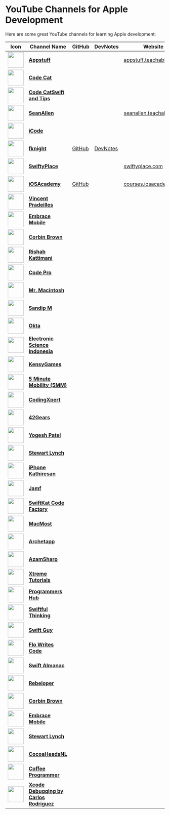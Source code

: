 # YouTube Channels for Apple Development

Here are some great YouTube channels for learning Apple development:

| Icon | Channel Name | GitHub | DevNotes | Website |
|------|--------------|--------|----------|---------|
| <img src="https://yt3.googleusercontent.com/0RmpMkzp4DDaWAsh4apaTt6OskyNOxBx_H14a73wyXds1QAhrQJJPivM39Ye23kVOsVMtFlHJzM=s160-c-k-c0x00ffffff-no-rj" width="50" height="50" /> | <span style="color: black; font-weight: bold;">[Appstuff](https://www.youtube.com/@appstuff)</span> |  |  | [appstuff.teachable.com/](https://appstuff.teachable.com/)|
| <img src="https://yt3.googleusercontent.com/ytc/AIdro_kp1GKTZBqW8Lb9BmyaozwR-KqLgnqV7TpYUpq18Pb_ycA=s160-c-k-c0x00ffffff-no-rj" width="50" height="50" /> | <span style="color: black; font-weight: bold;">[Code Cat](https://www.youtube.com/@CodeCat15)</span> |  |  | []()|
| <img src="https://yt3.googleusercontent.com/r9nVFcwyxGF6t_RSNk3P4anFq3Qce6MCIJ7tZNv-ZxI5ZrlMNcxx31qsyUJnLTOgYRKNPP6c=s160-c-k-c0x00ffffff-no-rj" width="50" height="50" /> | <span style="color: black; font-weight: bold;">[Code CatSwift and Tips](https://www.youtube.com/c/SwiftandTips)</span> |  |  | []()|
| <img src="https://yt3.googleusercontent.com/wujHpEJt-XOr1fjzQW0-f9ko4eCFnlXqjhM5ecMtDzMi-3ezCor-UQ9OsydWOp_Z9dy5DdyX_Q=s160-c-k-c0x00ffffff-no-rj" width="50" height="50" /> | <span style="color: black; font-weight: bold;">[SeanAllen](https://www.youtube.com/@seanallen)</span> |  |  | [seanallen.teachable.com](https://seanallen.teachable.com/) |
| <img src="https://yt3.googleusercontent.com/ytc/AIdro_kShK2GojYoCcvLX1OZ5CRddwTepu-N-u-aEUUT35XoBg=s160-c-k-c0x00ffffff-no-rj" width="50" height="50" /> | <span style="color: black; font-weight: bold;">[iCode](https://www.youtube.com/@iCode_Happy_Coding)</span> |  |  | |
| <img src="https://avatars.githubusercontent.com/u/15620553?s=48&v=4" width="50" height="50" /> | <span style="color: black; font-weight: bold;">[fknight](https://www.youtube.com/@fknight)</span> | [GitHub](https://github.com/ForrestKnight) | [DevNotes](https://www.devnotesdaily.com/authors/65989995-3f8c-4980-9afa-e90358ebe0c4) |  |
| <img src="https://yt3.googleusercontent.com/JdZRGnfb53Fg3VUGHdT2WEVEzSFPxJsTV-FamNE8FkgeqPvmFp8orVgPBnJoy-NTNCPEiqzo=s160-c-k-c0x00ffffff-no-rj" width="50" height="50" /> | <span style="color: black; font-weight: bold;">[SwiftyPlace](https://www.youtube.com/@SwiftyPlace)</span> |  |  | [swiftyplace.com](https://swiftyplace.com) |
| <img src="https://yt3.googleusercontent.com/ytc/AIdro_kFu4depJgvfzT5jzpNOKhtZX61YpRyRpZ_b3xNm0I4zw=s160-c-k-c0x00ffffff-no-rj" width="50" height="50" /> | <span style="color: black; font-weight: bold;">[iOSAcademy](https://www.youtube.com/@iOSAcademy)</span> | [GitHub](https://github.com/AfrazCodes) |  | [courses.iosacademy.io](https://courses.iosacademy.io) |
| <img src="https://yt3.googleusercontent.com/ytc/AIdro_kFu4depJgvfzT5jzpNOKhtZX61YpRyRpZ_b3xNm0I4zw=s160-c-k-c0x00ffffff-no-rj" width="50" height="50" /> | <span style="color: black; font-weight: bold;">[Vincent Pradeilles](https://www.youtube.com/@v_pradeilles)</span> |  |  | |
| <img src="https://yt3.googleusercontent.com/ytc/AIdro_kFu4depJgvfzT5jzpNOKhtZX61YpRyRpZ_b3xNm0I4zw=s160-c-k-c0x00ffffff-no-rj" width="50" height="50" /> | <span style="color: black; font-weight: bold;">[Embrace Mobile](https://www.youtube.com/@embracemobile)</span> |  |  | |
| <img src="https://yt3.googleusercontent.com/ytc/AIdro_kFu4depJgvfzT5jzpNOKhtZX61YpRyRpZ_b3xNm0I4zw=s160-c-k-c0x00ffffff-no-rj" width="50" height="50" /> | <span style="color: black; font-weight: bold;">[Corbin Brown](https://www.youtube.com/@Corbin_Brown)</span> |  |  | |
| <img src="https://yt3.googleusercontent.com/ytc/AIdro_kFu4depJgvfzT5jzpNOKhtZX61YpRyRpZ_b3xNm0I4zw=s160-c-k-c0x00ffffff-no-rj" width="50" height="50" /> | <span style="color: black; font-weight: bold;">[Rishab Kattimani](https://www.youtube.com/@RishabTeachesTech)</span> |  |  | |
| <img src="https://yt3.googleusercontent.com/ytc/AIdro_kFu4depJgvfzT5jzpNOKhtZX61YpRyRpZ_b3xNm0I4zw=s160-c-k-c0x00ffffff-no-rj" width="50" height="50" /> | <span style="color: black; font-weight: bold;">[Code Pro](https://www.youtube.com/@CodePro)</span> |  |  | |
| <img src="https://yt3.googleusercontent.com/ytc/AIdro_kFu4depJgvfzT5jzpNOKhtZX61YpRyRpZ_b3xNm0I4zw=s160-c-k-c0x00ffffff-no-rj" width="50" height="50" /> | <span style="color: black; font-weight: bold;">[Mr. Macintosh](https://www.youtube.com/@Mr.Macintosh)</span> |  |  | |
| <img src="https://yt3.googleusercontent.com/ytc/AIdro_kFu4depJgvfzT5jzpNOKhtZX61YpRyRpZ_b3xNm0I4zw=s160-c-k-c0x00ffffff-no-rj" width="50" height="50" /> | <span style="color: black; font-weight: bold;">[Sandip M](https://www.youtube.com/@sandipm)</span> |  |  | |
| <img src="https://yt3.googleusercontent.com/ytc/AIdro_kFu4depJgvfzT5jzpNOKhtZX61YpRyRpZ_b3xNm0I4zw=s160-c-k-c0x00ffffff-no-rj" width="50" height="50" /> | <span style="color: black; font-weight: bold;">[Okta](https://www.youtube.com/@OktaInc)</span> |  |  | |
| <img src="https://yt3.googleusercontent.com/ytc/AIdro_kFu4depJgvfzT5jzpNOKhtZX61YpRyRpZ_b3xNm0I4zw=s160-c-k-c0x00ffffff-no-rj" width="50" height="50" /> | <span style="color: black; font-weight: bold;">[Electronic Science Indonesia](https://www.youtube.com/@electronicscienceindonesia8732)</span> |  |  | |
| <img src="https://yt3.googleusercontent.com/ytc/AIdro_kFu4depJgvfzT5jzpNOKhtZX61YpRyRpZ_b3xNm0I4zw=s160-c-k-c0x00ffffff-no-rj" width="50" height="50" /> | <span style="color: black; font-weight: bold;">[KensyGames](https://www.youtube.com/@kensygames5967)</span> |  |  | |
| <img src="https://yt3.googleusercontent.com/ytc/AIdro_kFu4depJgvfzT5jzpNOKhtZX61YpRyRpZ_b3xNm0I4zw=s160-c-k-c0x00ffffff-no-rj" width="50" height="50" /> | <span style="color: black; font-weight: bold;">[5 Minute Mobility (5MM)](https://www.youtube.com/@5MinuteMobility)</span> |  |  | |
| <img src="https://yt3.googleusercontent.com/ytc/AIdro_kFu4depJgvfzT5jzpNOKhtZX61YpRyRpZ_b3xNm0I4zw=s160-c-k-c0x00ffffff-no-rj" width="50" height="50" /> | <span style="color: black; font-weight: bold;">[CodingXpert](https://www.youtube.com/@CodingXpert)</span> |  |  | |
| <img src="https://yt3.googleusercontent.com/ytc/AIdro_kFu4depJgvfzT5jzpNOKhtZX61YpRyRpZ_b3xNm0I4zw=s160-c-k-c0x00ffffff-no-rj" width="50" height="50" /> | <span style="color: black; font-weight: bold;">[42Gears](https://www.youtube.com/@42gears)</span> |  |  | |
| <img src="https://yt3.googleusercontent.com/ytc/AIdro_kFu4depJgvfzT5jzpNOKhtZX61YpRyRpZ_b3xNm0I4zw=s160-c-k-c0x00ffffff-no-rj" width="50" height="50" /> | <span style="color: black; font-weight: bold;">[Yogesh Patel](https://www.youtube.com/@YogeshPateliOS)</span> |  |  | |
| <img src="https://yt3.googleusercontent.com/ytc/AIdro_kFu4depJgvfzT5jzpNOKhtZX61YpRyRpZ_b3xNm0I4zw=s160-c-k-c0x00ffffff-no-rj" width="50" height="50" /> | <span style="color: black; font-weight: bold;">[Stewart Lynch](https://www.youtube.com/@StewartLynch)</span> |  |  | |
| <img src="https://yt3.googleusercontent.com/ytc/AIdro_kFu4depJgvfzT5jzpNOKhtZX61YpRyRpZ_b3xNm0I4zw=s160-c-k-c0x00ffffff-no-rj" width="50" height="50" /> | <span style="color: black; font-weight: bold;">[iPhone Kathiresan](https://www.youtube.com/@KtrKathir)</span> |  |  | |
| <img src="https://yt3.googleusercontent.com/ytc/AIdro_kFu4depJgvfzT5jzpNOKhtZX61YpRyRpZ_b3xNm0I4zw=s160-c-k-c0x00ffffff-no-rj" width="50" height="50" /> | <span style="color: black; font-weight: bold;">[Jamf](https://www.youtube.com/@JAMFMedia)</span> |  |  | |
| <img src="https://yt3.googleusercontent.com/ytc/AIdro_kFu4depJgvfzT5jzpNOKhtZX61YpRyRpZ_b3xNm0I4zw=s160-c-k-c0x00ffffff-no-rj" width="50" height="50" /> | <span style="color: black; font-weight: bold;">[SwiftKat Code Factory](https://www.youtube.com/@swiftkatcodefactory)</span> |  |  | |
| <img src="https://yt3.googleusercontent.com/ytc/AIdro_kFu4depJgvfzT5jzpNOKhtZX61YpRyRpZ_b3xNm0I4zw=s160-c-k-c0x00ffffff-no-rj" width="50" height="50" /> | <span style="color: black; font-weight: bold;">[MacMost](https://www.youtube.com/@macmost)</span> |  |  | |
| <img src="https://yt3.googleusercontent.com/ytc/AIdro_kFu4depJgvfzT5jzpNOKhtZX61YpRyRpZ_b3xNm0I4zw=s160-c-k-c0x00ffffff-no-rj" width="50" height="50" /> | <span style="color: black; font-weight: bold;">[Archetapp](https://www.youtube.com/@Archetapp)</span> |  |  | |
| <img src="https://yt3.googleusercontent.com/ytc/AIdro_kFu4depJgvfzT5jzpNOKhtZX61YpRyRpZ_b3xNm0I4zw=s160-c-k-c0x00ffffff-no-rj" width="50" height="50" /> | <span style="color: black; font-weight: bold;">[AzamSharp](https://www.youtube.com/@azamsharp)</span> |  |  | |
| <img src="https://yt3.googleusercontent.com/ytc/AIdro_kFu4depJgvfzT5jzpNOKhtZX61YpRyRpZ_b3xNm0I4zw=s160-c-k-c0x00ffffff-no-rj" width="50" height="50" /> | <span style="color: black; font-weight: bold;">[Xtreme Tutorials](https://www.youtube.com/@xtremetutorials9986)</span> |  |  | |
| <img src="https://yt3.googleusercontent.com/ytc/AIdro_kFu4depJgvfzT5jzpNOKhtZX61YpRyRpZ_b3xNm0I4zw=s160-c-k-c0x00ffffff-no-rj" width="50" height="50" /> | <span style="color: black; font-weight: bold;">[Programmers Hub](https://www.youtube.com/@programmershub6584)</span> |  |  | |
| <img src="https://yt3.googleusercontent.com/ytc/AIdro_kFu4depJgvfzT5jzpNOKhtZX61YpRyRpZ_b3xNm0I4zw=s160-c-k-c0x00ffffff-no-rj" width="50" height="50" /> | <span style="color: black; font-weight: bold;">[Swiftful Thinking](https://www.youtube.com/@SwiftfulThinking)</span> |  |  | |
| <img src="https://yt3.googleusercontent.com/ytc/AIdro_kFu4depJgvfzT5jzpNOKhtZX61YpRyRpZ_b3xNm0I4zw=s160-c-k-c0x00ffffff-no-rj" width="50" height="50" /> | <span style="color: black; font-weight: bold;">[Swift Guy](https://www.youtube.com/@swiftguy8050)</span> |  |  | |
| <img src="https://yt3.googleusercontent.com/ytc/AIdro_kFu4depJgvfzT5jzpNOKhtZX61YpRyRpZ_b3xNm0I4zw=s160-c-k-c0x00ffffff-no-rj" width="50" height="50" /> | <span style="color: black; font-weight: bold;">[Flo Writes Code](https://www.youtube.com/@FloWritesCode)</span> |  |  | |
| <img src="https://yt3.googleusercontent.com/ytc/AIdro_kFu4depJgvfzT5jzpNOKhtZX61YpRyRpZ_b3xNm0I4zw=s160-c-k-c0x00ffffff-no-rj" width="50" height="50" /> | <span style="color: black; font-weight: bold;">[Swift Almanac](https://www.youtube.com/@SwiftAlmanac)</span> |  |  | |
| <img src="https://yt3.googleusercontent.com/ytc/AIdro_kFu4depJgvfzT5jzpNOKhtZX61YpRyRpZ_b3xNm0I4zw=s160-c-k-c0x00ffffff-no-rj" width="50" height="50" /> | <span style="color: black; font-weight: bold;">[Rebeloper](https://www.youtube.com/@rebeloper)</span> |  |  | |
| <img src="https://yt3.googleusercontent.com/ytc/AIdro_kFu4depJgvfzT5jzpNOKhtZX61YpRyRpZ_b3xNm0I4zw=s160-c-k-c0x00ffffff-no-rj" width="50" height="50" /> | <span style="color: black; font-weight: bold;">[Corbin Brown](https://www.youtube.com/@Corbin_Brown)</span> |  |  | |
| <img src="https://yt3.googleusercontent.com/ytc/AIdro_kFu4depJgvfzT5jzpNOKhtZX61YpRyRpZ_b3xNm0I4zw=s160-c-k-c0x00ffffff-no-rj" width="50" height="50" /> | <span style="color: black; font-weight: bold;">[Embrace Mobile](https://www.youtube.com/@embracemobile)</span> |  |  | |
| <img src="https://yt3.googleusercontent.com/ytc/AIdro_kFu4depJgvfzT5jzpNOKhtZX61YpRyRpZ_b3xNm0I4zw=s160-c-k-c0x00ffffff-no-rj" width="50" height="50" /> | <span style="color: black; font-weight: bold;">[Stewart Lynch](https://www.youtube.com/@StewartLynch)</span> |  |  | |
| <img src="https://yt3.googleusercontent.com/ytc/AIdro_kFu4depJgvfzT5jzpNOKhtZX61YpRyRpZ_b3xNm0I4zw=s160-c-k-c0x00ffffff-no-rj" width="50" height="50" /> | <span style="color: black; font-weight: bold;">[CocoaHeadsNL](https://www.youtube.com/@CocoaHeadsNL)</span> |  |  | |
| <img src="https://yt3.googleusercontent.com/ytc/AIdro_kFu4depJgvfzT5jzpNOKhtZX61YpRyRpZ_b3xNm0I4zw=s160-c-k-c0x00ffffff-no-rj" width="50" height="50" /> | <span style="color: black; font-weight: bold;">[Coffee Programmer](https://www.youtube.com/@CoffeeProgrammer)</span> |  |  | |
| <img src="https://yt3.googleusercontent.com/ytc/AIdro_kFu4depJgvfzT5jzpNOKhtZX61YpRyRpZ_b3xNm0I4zw=s160-c-k-c0x00ffffff-no-rj" width="50" height="50" /> | <span style="color: black; font-weight: bold;">[Xcode Debugging by Carlos Rodriguez](https://www.youtube.com/@xcodedebuggingbycarlosrodr8609)</span> |  |  | |
